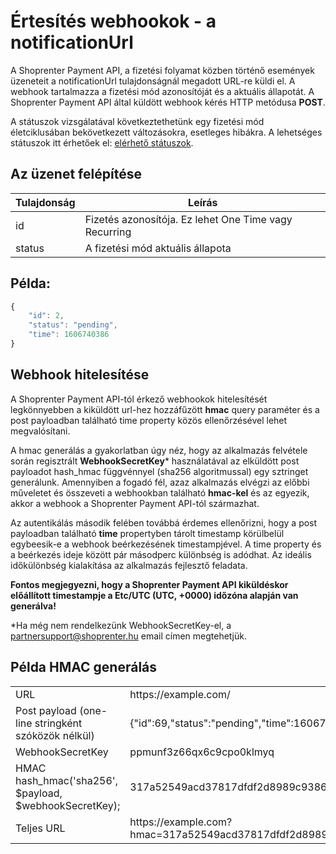 # Értesítés webhookok - a notificationUrl

A Shoprenter Payment API, a fizetési folyamat közben történő események üzeneteit a notificationUrl tulajdonságnál megadott URL-re küldi el.
A webhook tartalmazza a fizetési mód azonosítóját és a aktuális állapotát. A Shoprenter Payment API által küldött webhook kérés HTTP metódusa **POST**.

A státuszok vizsgálatával következtethetünk egy fizetési mód életciklusában bekövetkezett változásokra, esetleges hibákra.
A lehetséges státuszok itt érhetőek el: [elérhető státuszok](../docs/statuses.md).

## Az üzenet felépítése

| Tulajdonság | Leírás                                                |
|-------------|-------------------------------------------------------|
| id          | Fizetés azonosítója. Ez lehet One Time vagy Recurring |
| status   |    A fizetési mód aktuális állapota |

## Példa:

```javascript
{
    "id": 2,
    "status": "pending",
    "time": 1606740386
}
```

## Webhook hitelesítése

A Shoprenter Payment API-tól érkező webhookok hitelesítését legkönnyebben a kiküldött url-hez hozzáfűzött **hmac** query paraméter és a post payloadban található time property közös ellenőrzésével lehet megvalósítani.

A hmac generálás a gyakorlatban úgy néz, hogy az alkalmazás felvétele során regisztrált **WebhookSecretKey*** használatával az elküldött post payloadot hash_hmac függvénnyel (sha256 algoritmussal) egy sztringet generálunk.
Amennyiben a fogadó fél, azaz alkalmazás elvégzi az előbbi műveletet és összeveti a webhookban található **hmac-kel** és az egyezik, akkor a webhook a Shoprenter Payment API-tól származhat.

Az autentikálás második felében továbbá érdemes ellenőrizni, hogy a post payloadban található **time** propertyben tárolt timestamp körülbelül egybeesik-e a webhook beérkezésének timestampjével.
A time property és a beérkezés ideje között pár másodperc különbség is adódhat. Az ideális időkülönbség kialakítása az alkalmazás fejlesztő feladata.

**Fontos megjegyezni, hogy a Shoprenter Payment API kiküldéskor előállított timestampje a Etc/UTC (UTC, +0000) időzóna alapján van generálva!**

*Ha még nem rendelkezünk WebhookSecretKey-el, a partnersupport@shoprenter.hu email címen megtehetjük.

## Példa HMAC generálás

<table>
    <tr>
        <td>URL</td>
        <td>https://example.com/</td>
    </tr>
    <tr>
        <td>Post payload (one-line stringként szóközök nélkül)</td>
        <td>{"id":69,"status":"pending","time":1606740386}</td>
    </tr>
    <tr>
        <td>WebhookSecretKey</td>
        <td>ppmunf3z66qx6c9cpo0klmyq</td>
    </tr>
    <tr>
        <td>HMAC<br>hash_hmac('sha256', $payload, $webhookSecretKey);</td>
        <td>317a52549acd37817dfdf2d8989c9386b3d448faa6bc2ff597c71eaa37c76ee3</td>
    </tr>
    <tr>
        <td>Teljes URL</td>
        <td>https://example.com?hmac=317a52549acd37817dfdf2d8989c9386b3d448faa6bc2ff597c71eaa37c76ee3</td>
    </tr>
</table>
